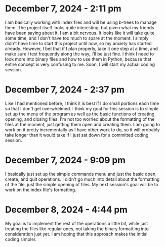 # December 7, 2024 - 2:11 pm
I am basically working with index files and will be using b-trees to manage them. The project itself looks quite interesting, but given what my friends have been saying about it, I am a bit nervous. It looks like it will take quite some time, and I don't have too much to spare at the moment. I simply didn't have time to start this project until now, so my anxiety has started already. However, I bet that if I plan properly, take it one step at a time, and make sure I test frequently along the way, I'll be just fine. I think I need to look more into binary files and how to use them in Python, because that entire concept is very confusing to me. Soon, I will start my actual coding session. 

# December 7, 2024 - 2:37 pm
Like I had mentioned before, I think it is best if I do small portions each time so that I don't get overwhelmed. I think my goal for this session is to simple set up the menu of the program as well as the basic functions of creating, opening, and closing files. I'm not too worried about the formatting of the files at the moment, just getting them open and creating them. I am going to work on it pretty incrementally as I have other work to do, so it will probably take longer than it would take if I just sat down for a committed coding session. 

# December 7, 2024 - 9:09 pm
I basically just set up the simple commands menu and just the basic open, create, and quit operations. I didn't go much into detail about the formatting of the file, just the simple opening of files. My next session's goal will be to work on the index file's formatting. 

# December 8, 2024 - 4:44 pm
My goal is to implement the rest of the operations a little bit, while just treating the files like regular ones, not taking the binary formatting into consideration just yet. I am hoping that this approach makes the initial coding simpler. 